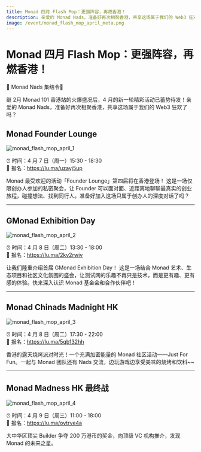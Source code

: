 ```yaml
---
title: Monad 四月 Flash Mop：更强阵容，再燃香港！
description: 亲爱的 Monad Nads，准备好再次相聚香港，共享这场属于我们的 Web3 狂欢了吗？
image: /event/monad_flash_mop_april_meta.png
---
```


# Monad 四月 Flash Mop：更强阵容，再燃香港！

<div class="flash_mop_sub_title">
💜 Monad Nads 集结令💜
</div>

继 2月 Monad 101 香港站的火爆盛况后，4 月的新一轮精彩活动已蓄势待发！亲爱的 Monad Nads，准备好再次相聚香港，共享这场属于我们的 Web3 狂欢了吗？

## Monad Founder Lounge

![monad_flash_mop_april_1](/event/monad_flash_mop_april_1.png)

⏰ 时间：4 月 7 日（周一）15:30 - 18:30   
🔗 报名：https://lu.ma/uzayj5up  

Monad 最受欢迎的活动「Founder Lounge」第四届将在香港登场！ 这是一场仅限创办人参加的私密聚会，让 Founder 可以面对面、近距离地聊聊最真实的创业旅程，碰撞想法、找到同行人。准备好加入这场只属于创办人的深度对话了吗？

---

## GMonad Exhibition Day 

![monad_flash_mop_april_2](/event/monad_flash_mop_april_2.png)

⏰ 时间：4 月 8 日（周二）13:30 - 18:00  
🔗 报名：https://lu.ma/2kv2rwiv  

让我们隆重介绍首届 GMonad Exhibition Day！ 这是一场结合 Monad 艺术、生态项目和社区文化氛围的盛会，让测试网的乐趣不再只是技术，而是更有趣、更有感的体验。快来深入认识 Monad 基金会和合作伙伴吧！

---

## Monad Chinads Madnight HK 

![monad_flash_mop_april_3](/event/monad_flash_mop_april_3.png)

⏰ 时间：4 月 8 日（周二）17:30 - 22:00  
🔗 报名：https://lu.ma/5qb132hh  

香港的露天烧烤派对时光！一个充满加密能量的 Monad 社区活动——Just For Fun。一起与 Monad 团队还有 Nads 交流，边玩游戏边享受美味的烧烤和饮料\~~

--- 

## Monad Madness HK 最终战 

![monad_flash_mop_april_4](/event/monad_flash_mop_april_4.png)

⏰ 时间：4 月 9 日（周三）11:00 - 18:00  
🔗 报名：https://lu.ma/oytrve4a  

大中华区顶尖 Builder 争夺 200 万港币的奖金，向顶级 VC 机构推介，发现 Monad 的未来之星。


